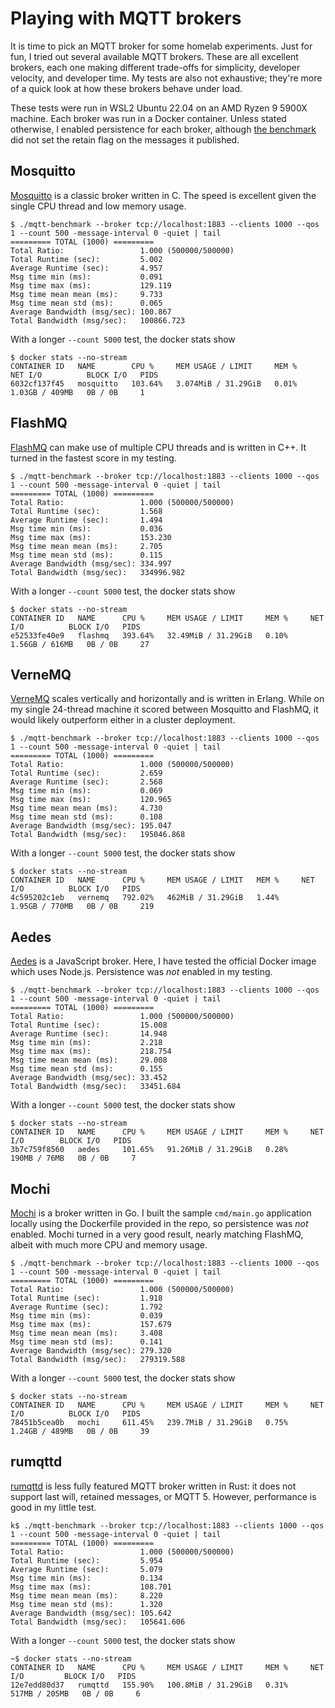 # Playing with MQTT brokers

It is time to pick an MQTT broker for some homelab experiments.  Just for fun, I
tried out several available MQTT brokers.  These are all excellent brokers, each
one making different trade-offs for simplicity, developer velocity, and developer
time.  My tests are also not exhaustive; they're more of a quick look at how
these brokers behave under load.

These tests were run in WSL2 Ubuntu 22.04 on an AMD Ryzen 9 5900X machine.  Each
broker was run in a Docker container.  Unless stated otherwise, I enabled
persistence for each broker, although
[the benchmark](https://github.com/krylovsk/mqtt-benchmark) did not set the
retain flag on the messages it published.

## Mosquitto

[Mosquitto](https://github.com/eclipse/mosquitto) is a classic broker written
in C.  The speed is excellent given the single CPU thread and low memory usage.

```
$ ./mqtt-benchmark --broker tcp://localhost:1883 --clients 1000 --qos 1 --count 500 -message-interval 0 -quiet | tail
========= TOTAL (1000) =========
Total Ratio:                 1.000 (500000/500000)
Total Runtime (sec):         5.002
Average Runtime (sec):       4.957
Msg time min (ms):           0.091
Msg time max (ms):           129.119
Msg time mean mean (ms):     9.733
Msg time mean std (ms):      0.065
Average Bandwidth (msg/sec): 100.867
Total Bandwidth (msg/sec):   100866.723
```

With a longer `--count 5000` test, the docker stats show
```
$ docker stats --no-stream 
CONTAINER ID   NAME        CPU %     MEM USAGE / LIMIT     MEM %     NET I/O          BLOCK I/O   PIDS
6032cf137f45   mosquitto   103.64%   3.074MiB / 31.29GiB   0.01%     1.03GB / 409MB   0B / 0B     1
```

## FlashMQ
[FlashMQ](https://github.com/halfgaar/FlashMQ) can make use of multiple CPU threads
and is written in C++.  It turned in the fastest score in my testing.

```
$ ./mqtt-benchmark --broker tcp://localhost:1883 --clients 1000 --qos 1 --count 500 -message-interval 0 -quiet | tail
========= TOTAL (1000) =========
Total Ratio:                 1.000 (500000/500000)
Total Runtime (sec):         1.568
Average Runtime (sec):       1.494
Msg time min (ms):           0.036
Msg time max (ms):           153.230
Msg time mean mean (ms):     2.705
Msg time mean std (ms):      0.115
Average Bandwidth (msg/sec): 334.997
Total Bandwidth (msg/sec):   334996.982
```

With a longer `--count 5000` test, the docker stats show
```
$ docker stats --no-stream 
CONTAINER ID   NAME      CPU %     MEM USAGE / LIMIT     MEM %     NET I/O          BLOCK I/O   PIDS
e52533fe40e9   flashmq   393.64%   32.49MiB / 31.29GiB   0.10%     1.56GB / 616MB   0B / 0B     27
```

## VerneMQ
[VerneMQ](https://github.com/vernemq/vernemq) scales vertically and horizontally
and is written in Erlang.  While on my single 24-thread machine it scored between
Mosquitto and FlashMQ, it would likely outperform either in a cluster deployment.

```
$ ./mqtt-benchmark --broker tcp://localhost:1883 --clients 1000 --qos 1 --count 500 -message-interval 0 -quiet | tail
========= TOTAL (1000) =========
Total Ratio:                 1.000 (500000/500000)
Total Runtime (sec):         2.659
Average Runtime (sec):       2.568
Msg time min (ms):           0.069
Msg time max (ms):           120.965
Msg time mean mean (ms):     4.730
Msg time mean std (ms):      0.108
Average Bandwidth (msg/sec): 195.047
Total Bandwidth (msg/sec):   195046.868
```

With a longer `--count 5000` test, the docker stats show
```
$ docker stats --no-stream 
CONTAINER ID   NAME      CPU %     MEM USAGE / LIMIT   MEM %     NET I/O          BLOCK I/O   PIDS
4c595202c1eb   vernemq   792.02%   462MiB / 31.29GiB   1.44%     1.95GB / 770MB   0B / 0B     219
```

## Aedes
[Aedes](https://github.com/moscajs/aedes) is a JavaScript broker.  Here, I have
tested the official Docker image which uses Node.js.  Persistence was *not*
enabled in my testing.
```
$ ./mqtt-benchmark --broker tcp://localhost:1883 --clients 1000 --qos 1 --count 500 -message-interval 0 -quiet | tail
========= TOTAL (1000) =========
Total Ratio:                 1.000 (500000/500000)
Total Runtime (sec):         15.008
Average Runtime (sec):       14.948
Msg time min (ms):           2.218
Msg time max (ms):           218.754
Msg time mean mean (ms):     29.008
Msg time mean std (ms):      0.155
Average Bandwidth (msg/sec): 33.452
Total Bandwidth (msg/sec):   33451.684
```

With a longer `--count 5000` test, the docker stats show
```
$ docker stats --no-stream 
CONTAINER ID   NAME      CPU %     MEM USAGE / LIMIT     MEM %     NET I/O        BLOCK I/O   PIDS
3b7c759f8560   aedes     101.65%   91.26MiB / 31.29GiB   0.28%     190MB / 76MB   0B / 0B     7
```

## Mochi
[Mochi](https://github.com/mochi-mqtt/server) is a broker written in Go. I built
the sample `cmd/main.go` application locally using the Dockerfile provided in the
repo, so persistence was *not* enabled.  Mochi turned in a very good result,
nearly matching FlashMQ, albeit with much more CPU and memory usage.

```
$ ./mqtt-benchmark --broker tcp://localhost:1883 --clients 1000 --qos 1 --count 500 -message-interval 0 -quiet | tail
========= TOTAL (1000) =========
Total Ratio:                 1.000 (500000/500000)
Total Runtime (sec):         1.918
Average Runtime (sec):       1.792
Msg time min (ms):           0.039
Msg time max (ms):           157.679
Msg time mean mean (ms):     3.408
Msg time mean std (ms):      0.141
Average Bandwidth (msg/sec): 279.320
Total Bandwidth (msg/sec):   279319.588
```

With a longer `--count 5000` test, the docker stats show
```
$ docker stats --no-stream
CONTAINER ID   NAME      CPU %     MEM USAGE / LIMIT     MEM %     NET I/O          BLOCK I/O   PIDS
78451b5cea0b   mochi     611.45%   239.7MiB / 31.29GiB   0.75%     1.24GB / 489MB   0B / 0B     39
```

## rumqttd
[rumqttd]() is less fully featured MQTT broker written in Rust: it does not
support last will, retained messages, or MQTT 5.  However, performance is good
in my little test.

```
k$ ./mqtt-benchmark --broker tcp://localhost:1883 --clients 1000 --qos 1 --count 500 -message-interval 0 -quiet | tail
========= TOTAL (1000) =========
Total Ratio:                 1.000 (500000/500000)
Total Runtime (sec):         5.954
Average Runtime (sec):       5.079
Msg time min (ms):           0.134
Msg time max (ms):           108.701
Msg time mean mean (ms):     8.220
Msg time mean std (ms):      1.320
Average Bandwidth (msg/sec): 105.642
Total Bandwidth (msg/sec):   105641.606
```

With a longer `--count 5000` test, the docker stats show
```
~$ docker stats --no-stream
CONTAINER ID   NAME      CPU %     MEM USAGE / LIMIT     MEM %     NET I/O         BLOCK I/O   PIDS
12e7edd80d37   rumqttd   155.90%   100.8MiB / 31.29GiB   0.31%     517MB / 205MB   0B / 0B     6
```

